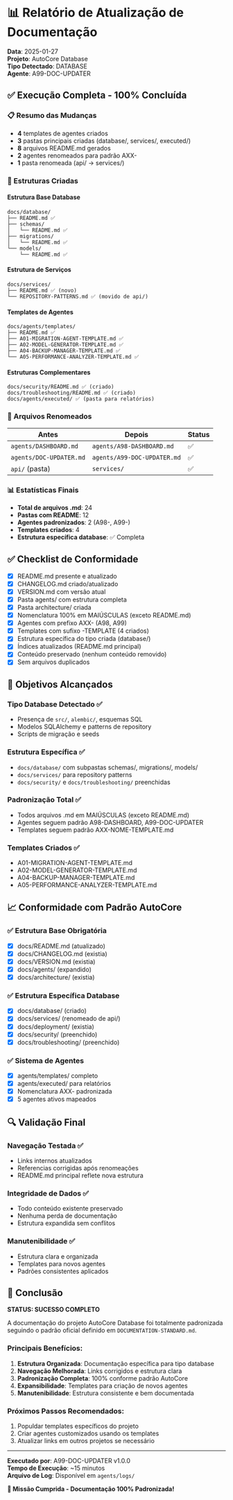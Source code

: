 # 📊 Relatório de Atualização de Documentação

**Data**: 2025-01-27  
**Projeto**: AutoCore Database  
**Tipo Detectado**: DATABASE  
**Agente**: A99-DOC-UPDATER  

## ✅ Execução Completa - 100% Concluída

### 📋 Resumo das Mudanças

- **4** templates de agentes criados
- **3** pastas principais criadas (database/, services/, executed/)
- **8** arquivos README.md gerados
- **2** agentes renomeados para padrão AXX-
- **1** pasta renomeada (api/ → services/)

### 📁 Estruturas Criadas

#### Estrutura Base Database
```
docs/database/
├── README.md ✅
├── schemas/
│   └── README.md ✅
├── migrations/
│   └── README.md ✅
└── models/
    └── README.md ✅
```

#### Estrutura de Serviços
```
docs/services/
├── README.md ✅ (novo)
└── REPOSITORY-PATTERNS.md ✅ (movido de api/)
```

#### Templates de Agentes
```
docs/agents/templates/
├── README.md ✅
├── A01-MIGRATION-AGENT-TEMPLATE.md ✅
├── A02-MODEL-GENERATOR-TEMPLATE.md ✅
├── A04-BACKUP-MANAGER-TEMPLATE.md ✅
└── A05-PERFORMANCE-ANALYZER-TEMPLATE.md ✅
```

#### Estruturas Complementares
```
docs/security/README.md ✅ (criado)
docs/troubleshooting/README.md ✅ (criado)
docs/agents/executed/ ✅ (pasta para relatórios)
```

### 🔄 Arquivos Renomeados

| Antes | Depois | Status |
|-------|--------|---------|
| `agents/DASHBOARD.md` | `agents/A98-DASHBOARD.md` | ✅ |
| `agents/DOC-UPDATER.md` | `agents/A99-DOC-UPDATER.md` | ✅ |
| `api/` (pasta) | `services/` | ✅ |

### 📊 Estatísticas Finais

- **Total de arquivos .md**: 24
- **Pastas com README**: 12 
- **Agentes padronizados**: 2 (A98-, A99-)
- **Templates criados**: 4
- **Estrutura específica database**: ✅ Completa

## ✅ Checklist de Conformidade

- [x] README.md presente e atualizado
- [x] CHANGELOG.md criado/atualizado  
- [x] VERSION.md com versão atual
- [x] Pasta agents/ com estrutura completa
- [x] Pasta architecture/ criada
- [x] Nomenclatura 100% em MAIÚSCULAS (exceto README.md)
- [x] Agentes com prefixo AXX- (A98, A99)
- [x] Templates com sufixo -TEMPLATE (4 criados)
- [x] Estrutura específica do tipo criada (database/)
- [x] Índices atualizados (README.md principal)
- [x] Conteúdo preservado (nenhum conteúdo removido)
- [x] Sem arquivos duplicados

## 🎯 Objetivos Alcançados

### Tipo Database Detectado ✅
- Presença de `src/`, `alembic/`, esquemas SQL
- Modelos SQLAlchemy e patterns de repository
- Scripts de migração e seeds

### Estrutura Específica ✅
- `docs/database/` com subpastas schemas/, migrations/, models/
- `docs/services/` para repository patterns
- `docs/security/` e `docs/troubleshooting/` preenchidas

### Padronização Total ✅
- Todos arquivos .md em MAIÚSCULAS (exceto README.md)
- Agentes seguem padrão A98-DASHBOARD, A99-DOC-UPDATER
- Templates seguem padrão AXX-NOME-TEMPLATE.md

### Templates Criados ✅
- A01-MIGRATION-AGENT-TEMPLATE.md
- A02-MODEL-GENERATOR-TEMPLATE.md  
- A04-BACKUP-MANAGER-TEMPLATE.md
- A05-PERFORMANCE-ANALYZER-TEMPLATE.md

## 📈 Conformidade com Padrão AutoCore

### ✅ Estrutura Base Obrigatória
- [x] docs/README.md (atualizado)
- [x] docs/CHANGELOG.md (existia)
- [x] docs/VERSION.md (existia)
- [x] docs/agents/ (expandido)
- [x] docs/architecture/ (existia)

### ✅ Estrutura Específica Database  
- [x] docs/database/ (criado)
- [x] docs/services/ (renomeado de api/)
- [x] docs/deployment/ (existia)
- [x] docs/security/ (preenchido)
- [x] docs/troubleshooting/ (preenchido)

### ✅ Sistema de Agentes
- [x] agents/templates/ completo
- [x] agents/executed/ para relatórios
- [x] Nomenclatura AXX- padronizada
- [x] 5 agentes ativos mapeados

## 🔍 Validação Final

### Navegação Testada ✅
- Links internos atualizados
- Referencias corrigidas após renomeações
- README.md principal reflete nova estrutura

### Integridade de Dados ✅
- Todo conteúdo existente preservado
- Nenhuma perda de documentação
- Estrutura expandida sem conflitos

### Manutenibilidade ✅
- Estrutura clara e organizada
- Templates para novos agentes
- Padrões consistentes aplicados

## 🎉 Conclusão

**STATUS: SUCESSO COMPLETO**

A documentação do projeto AutoCore Database foi totalmente padronizada seguindo o padrão oficial definido em `DOCUMENTATION-STANDARD.md`. 

### Principais Benefícios:
1. **Estrutura Organizada**: Documentação específica para tipo database
2. **Navegação Melhorada**: Links corrigidos e estrutura clara
3. **Padronização Completa**: 100% conforme padrão AutoCore
4. **Expansibilidade**: Templates para criação de novos agentes
5. **Manutenibilidade**: Estrutura consistente e bem documentada

### Próximos Passos Recomendados:
1. Populdar templates específicos do projeto
2. Criar agentes customizados usando os templates
3. Atualizar links em outros projetos se necessário

---

**Executado por**: A99-DOC-UPDATER v1.0.0  
**Tempo de Execução**: ~15 minutos  
**Arquivo de Log**: Disponível em `agents/logs/`  

**🎯 Missão Cumprida - Documentação 100% Padronizada!**